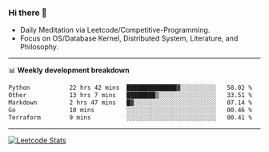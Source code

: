 ### Hi there 👋
* Daily Meditation via Leetcode/Competitive-Programming.
* Focus on OS/Database Kernel, Distributed System, Literature, and Philosophy.

-------

📊 **Weekly development breakdown**
<!--START_SECTION:waka-->

```txt
Python           22 hrs 42 mins  ██████████████▓░░░░░░░░░░   58.02 %
Other            13 hrs 7 mins   ████████▒░░░░░░░░░░░░░░░░   33.51 %
Markdown         2 hrs 47 mins   █▓░░░░░░░░░░░░░░░░░░░░░░░   07.14 %
Go               10 mins         ░░░░░░░░░░░░░░░░░░░░░░░░░   00.46 %
Terraform        9 mins          ░░░░░░░░░░░░░░░░░░░░░░░░░   00.41 %
```

<!--END_SECTION:waka-->

-------

[![Leetcode Stats](https://leetcard.jacoblin.cool/hzhang413?font=Fira+Mono)](https://leetcode.com/fxrc)
<!-- ![image](./cyberpunk-ghost-in-the-shell.gif)
![image](./gis-archive.png) -->
